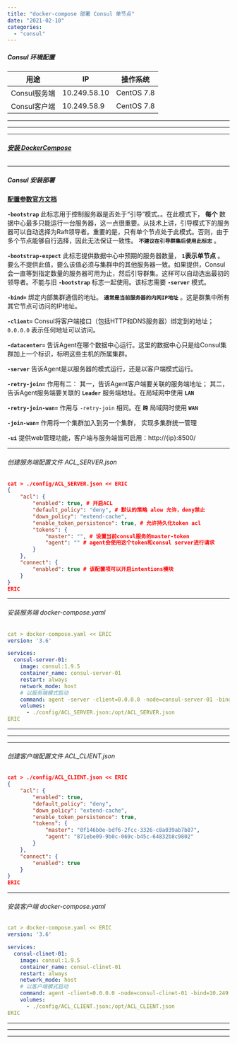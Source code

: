 ```yaml
---
title: "docker-compose 部署 Consul 单节点"
date: "2021-02-10"
categories: 
  - "consul"
---
```


##### Consul 环境配置

| 用途 | IP | 操作系统 |
| --- | --- | --- |
| Consul服务端 | 10.249.58.10 | CentOS 7.8 |
| Consul客户端 | 10.249.58.9 | CentOS 7.8 |

* * *

* * *

* * *

###### **[安装 DockerCompose](%e5%ae%89%e8%a3%85-docker-compose "安装 DockerCompose")**

* * *

##### Consul 安装部署

**[配置参数官方文档](https://www.consul.io/docs/agent/options "配置参数官方文档")**

**`-bootstrap`** 此标志用于控制服务器是否处于“引导”模式。。在此模式下， **每个** 数据中心最多只能运行一台服务器，这一点很重要。从技术上讲，引导模式下的服务器可以自动选择为Raft领导者。重要的是，只有单个节点处于此模式。否则，由于多个节点能够自行选择，因此无法保证一致性。 **`不建议在引导群集后使用此标志`** 。

**`-bootstrap-expect`** 此标志提供数据中心中预期的服务器数量， **`1`表示单节点** 。要么不提供此值，要么该值必须与集群中的其他服务器一致。如果提供，Consul会一直等到指定数量的服务器可用为止，然后引导群集。这样可以自动选出最初的领导者。不能与旧 **`-bootstrap`** 标志一起使用。该标志需要 **`-server`** 模式。

**`-bind=`** 绑定内部集群通信的地址。 **`通常是当前服务器的内网IP地址`** 。这是群集中所有其它节点可访问的IP地址。

**`-client=`** Consul将客户端接口（包括HTTP和DNS服务器）绑定到的地址； `0.0.0.0` 表示任何地址可以访问。

**`-datacenter=`** 告诉Agent在哪个数据中心运行。这里的数据中心只是给Consul集群加上一个标识，标明这些主机的所属集群。

**`-server`** 告诉Agent是以服务器的模式运行，还是以客户端模式运行。

**`-retry-join=`** 作用有二： 其一，告诉Agent客户端要关联的服务端地址； 其二，告诉Agent服务端要关联的 **`Leader`** 服务端地址。在局域网中使用 **`LAN`**

**`-retry-join-wan=`** 作用与 `-retry-join` 相同。在 **`跨`** 局域网时使用 **`WAN`**

**`-join-wan=`** 作用将一个集群加入到另一个集群， 实现多集群统一管理

**`-ui`** 提供web管理功能，客户端与服务端皆可启用：http://{ip}:8500/

* * *

###### 创建服务端配置文件 ACL\_SERVER.json

```json
cat > ./config/ACL_SERVER.json << ERIC
{
    "acl": {
        "enabled": true, # 开启ACL
        "default_policy": "deny", # 默认的策略 alow 允许，deny禁止
        "down_policy": "extend-cache",
        "enable_token_persistence": true, # 允许持久化token acl
        "tokens": {
            "master": "", # 设置当前consul服务的master-token
            "agent": "" # agent会使用这个token和consul server进行请求
        }
    },
    "connect": {
        "enabled": true # 该配置项可以开启intentions模块
    }
}
ERIC

```

* * *

###### 安装服务端 docker-compose.yaml

```yaml
cat > docker-compose.yaml << ERIC
version: '3.6'

services:
  consul-server-01:
    image: consul:1.9.5
    container_name: consul-server-01
    restart: always
    network_mode: host
    # 以服务端模式启动
    command: agent -server -client=0.0.0.0 -node=consul-server-01 -bind=10.249.58.10 -datacenter=dc01 -bootstrap-expect=1 -config-dir=/opt/ACL_SERVER.json
    volumes:
      - ./config/ACL_SERVER.json:/opt/ACL_SERVER.json
ERIC

```

* * *

* * *

* * *

###### 创建客户端配置文件 ACL\_CLIENT.json

```json
cat > ./config/ACL_CLIENT.json << ERIC
{
    "acl": {
        "enabled": true,
        "default_policy": "deny",
        "down_policy": "extend-cache",
        "enable_token_persistence": true,
        "tokens": {
            "master": "0f146b0e-bdf6-2fcc-3326-c8a039ab7b87",
            "agent": "871ebe09-9b0c-069c-b45c-64832b8c9802"
        }
    },
    "connect": {
        "enabled": true
    }
}
ERIC

```

* * *

###### 安装客户端 docker-compose.yaml

```yaml
cat > docker-compose.yaml << ERIC
version: '3.6'

services:
  consul-clinet-01:
    image: consul:1.9.5
    container_name: consul-clinet-01
    restart: always
    network_mode: host
    # 以客户端模式启动
    command: agent -client=0.0.0.0 -node=consul-clinet-01 -bind=10.249.58.9 -datacenter=dc01 -retry-join=10.249.58.10 -config-dir=/opt/ACL_CLIENT.json
    volumes:
      - ./config/ACL_CLIENT.json:/opt/ACL_CLIENT.json
ERIC

```

* * *

* * *

* * *
